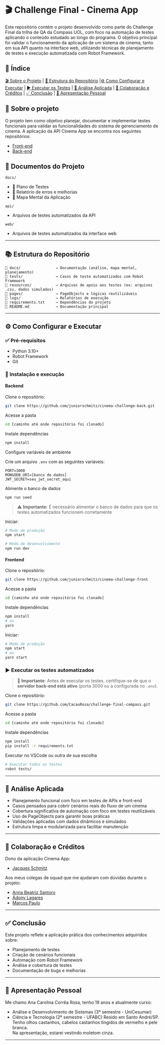 # 🎬 Challenge Final - Cinema App

Este repositório contém o projeto desenvolvido como parte do Challenge Final da trilha de QA da Compass UOL, com foco na automação de testes aplicando o conteúdo estudado ao longo do programa. O objetivo principal foi validar o funcionamento da aplicação de um sistema de cinema, tanto em sua API quanto na interface web, utilizando técnicas de planejamento de 
testes e execução automatizada com Robot Framework.

## 📖 Índice

[🎬 Sobre o Projeto](#-sobre-o-projeto) | [📁 Estrutura do Repositório](#-estrutura-do-repositório) |[⚙️ Como Configurar e Executar](#️-como-configurar-e-executar) | [▶️ Executar os Testes](#️-executar-os-testes) | [🧠 Análise Aplicada](#-análise-aplicada) | [🤝 Colaboração e Créditos](#-colaboração-e-créditos) | [✅ Conclusão](#-conclusão) | [👤 Apresentação Pessoal](#-apresentação-pessoal)

## 📌 Sobre o projeto
O projeto tem como objetivo planejar, documentar e implementar testes funcionais para validar as funcionalidades do sistema de gerenciamento de cinema. A aplicação da API Cinema App se encontra nos seguintes repositórios:
- [Front-end](https://github.com/juniorschmitz/cinema-challenge-front)  
- [Back-end](https://github.com/juniorschmitz/cinema-challenge-back)

## 💾 Documentos do Projeto

`docs/`
- 📄 Plano de Testes
- 📄 Relatório de erros e melhorias
- 🧠 Mapa Mental da Aplicação

`api/`
- Arquivos de testes automatizados da API

`web/`
- Arquivos de testes automatizados da interface web

---

## 📚 Estrutura do Repositório

```
📁 docs/                → Documentação (análise, mapa mental, planejamento)
📁 tests/               → Casos de teste automatizados com Robot Framework
📁 resources/           → Arquivos de apoio aos testes (ex: arquivos .csv, dados simulados)
📁 pages/               → PageObjects e lógicas reutilizáveis
📁 logs/                → Relatórios de execução
📄 requirements.txt     → Dependências do projeto
📄 README.md            → Documentação principal
```

---

## ⚙️ Como Configurar e Executar

### ✅ Pré-requisitos

- Python 3.10+
- Robot Framework
- Git

### 🚀 Instalação e execução

#### Backend
Clone o repositório:
```bash
git clone https://github.com/juniorschmitz/cinema-challenge-back.git
```

Acesse a pasta
```bash
cd [caminho até onde repositório foi clonado]
```

Instale dependências
```bash
npm install
```

Configure variáveis de ambiente

Crie um arquivo `.env` com as seguintes variáveis:
```
PORT=3000
MONGODB_URI=[banco de dados]
JWT_SECRET=seu_jwt_secret_aqui
```
Alimente o banco de dados
```bash
npm run seed
```
> ⚠️ **Importante:** É necessário alimentar o banco de dados para que os testes automatizados funcionem corretamente

Iniciar:
```bash
# Modo de produção
npm start

# Modo de desenvolvimento
npm run dev
```

#### Frontend
Clone o repositório:
```bash
git clone https://github.com/juniorschmitz/cinema-challenge-front
```

Acesse a pasta
```bash
cd [caminho até onde repositório foi clonado]
```

Instale dependências
```bash
npm install
# ou
yarn
```
Iniciar:
```bash
# Modo de produção
npm start
# ou
yarn start

```
### ▶️ Executar os testes automatizados
> 🔄 **Importante**: Antes de executar os testes, certifique-se de que o **servidor back-end está ativo** (porta 3000 ou a configurada no `.env`).

Clone o repositório:
```bash
git clone https://github.com/CacauRosa/challenge-final-compass.git
```
Acesse a pasta
```bash
cd [caminho até onde repositório foi clonado]
```
Instale dependências
```bash
npm install
pip install -r requirements.txt
```
Executar no VSCode ou outra de sua escolha
```bash
# Executar todos os testes
robot tests/
```

---

## 🧠 Análise Aplicada

- Planejamento funcional com foco em testes de APIs e front-end
- Casos pensados para cobrir cenários reais do fluxo de um cinema
- Cobertura significativa de automação com foco em testes reutilizáveis
- Uso de PageObjects para garantir boas práticas
- Validações aplicadas com dados dinâmicos e simulados
- Estrutura limpa e modularizada para facilitar manutenção

---

## 🤝 Colaboração e Créditos

Dono da aplicação Cinema App: 
- [Jacques Schmitz](https://github.com/juniorschmitz)

Aos meus colegas de squad que me ajudaram com dúvidas durante o projeto:
- [Anna Beatriz Santoro](https://github.com/annasantoro-glitch) 
- [Ádony Lagares](https://github.com/adony-lagares)    
- [Marcos Paulo](https://github.com/Marcosdev03)


---

## ✅ Conclusão

Este projeto reflete a aplicação prática dos conhecimentos adquiridos sobre:

- Planejamento de testes
- Criação de cenários funcionais
- Automação com Robot Framework
- Análise e cobertura de testes
- Documentação de bugs e melhorias

---

## 👤 Apresentação Pessoal

Me chamo Ana Carolina Corrêa Rosa, tenho 19 anos e atualmente curso:
- Análise e Desenvolvimento de Sistemas (3º semestre - UniCesumar)
- Ciência e Tecnologia (2º semestre - UFABC)
Resido em Santo André/SP. Tenho olhos castanhos, cabelos castanhos tingidos de vermelho e pele branca.  
Na apresentação, estarei vestindo moletom cinza.

---
